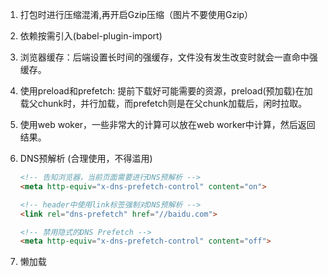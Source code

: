 1. 打包时进行压缩混淆,再开启Gzip压缩（图片不要使用Gzip）

2. 依赖按需引入(babel-plugin-import)

3. 浏览器缓存：后端设置长时间的强缓存，文件没有发生改变时就会一直命中强缓存。

4. 使用preload和prefetch: 提前下载好可能需要的资源，preload(预加载)在加载父chunk时，并行加载，而prefetch则是在父chunk加载后，闲时拉取。

5. 使用web woker，一些非常大的计算可以放在web worker中计算，然后返回结果。

6. DNS预解析 (合理使用，不得滥用)

   ```html
   <!-- 告知浏览器，当前页面需要进行DNS预解析 -->
   <meta http-equiv="x-dns-prefetch-control" content="on">
   
   <!-- header中使用link标签强制对DNS预解析 -->
   <link rel="dns-prefetch" href="//baidu.com">

   <!-- 禁用隐式的DNS Prefetch -->
   <meta http-equiv="x-dns-prefetch-control" content="off">
   ```
   
7. 懒加载 
